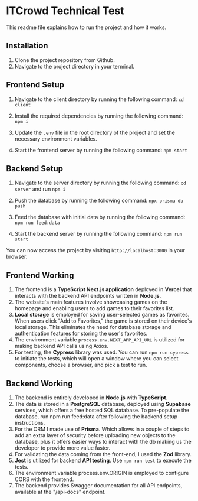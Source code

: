 # ITCrowd Technical Test

This readme file explains how to run the project and how it works.

## Installation

1. Clone the project repository from Github.
2. Navigate to the project directory in your terminal.

## Frontend Setup

1. Navigate to the client directory by running the following command: `cd client`

2. Install the required dependencies by running the following command: `npm i`

3. Update the `.env` file in the root directory of the project and set the necessary environment variables.

4. Start the frontend server by running the following command: `npm start`

## Backend Setup

1.  Navigate to the server directory by running the following command: `cd server` and run `npm i`

2.  Push the database by running the following command: `npx prisma db push`

3.  Feed the database with initial data by running the following command: `npm run feed:data`

4.  Start the backend server by running the following command: `npm run start`

You can now access the project by visiting `http://localhost:3000` in your browser.

## Frontend Working

1. The frontend is a **TypeScript Next.js application** deployed in **Vercel** that interacts with the backend API endpoints written in **Node.js**.
2. The website's main features involve showcasing games on the homepage and enabling users to add games to their favorites list.
3. **Local storage** is employed for saving user-selected games as favorites. When users click "Add to Favorites," the game is stored on their device's local storage. This eliminates the need for database storage and authentication features for storing the user's favorites.
4. The environment variable `process.env.NEXT_APP_API_URL` is utilized for making backend API calls using Axios.
5. For testing, the **Cypress** library was used. You can run `npm run cypress` to initiate the tests, which will open a window where you can select components, choose a browser, and pick a test to run.

## Backend Working
1. The backend is entirely developed in **Node.js** with **TypeScript**.
2. The data is stored in a **PostgreSQL** database, deployed using **Supabase** services, which offers a free hosted SQL database. To pre-populate the database, run npm run feed:data after following the backend setup instructions.
3. For the ORM I made use of **Prisma**. Which allows in a couple of steps to add an extra layer of security before uploading new objects to the database, plus it offers easier ways to interact with the db making us the developer to provide more value faster. 
4. For validating the data coming from the front-end, I used the **Zod** library.
5. **Jest** is utilized for backend **API testing**. Use `npm run test` to execute the tests.
6. The environment variable process.env.ORIGIN is employed to configure CORS with the frontend.
7. The backend provides Swagger documentation for all API endpoints, available at the "/api-docs" endpoint.
